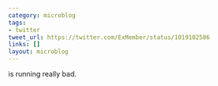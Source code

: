 ```yaml
---
category: microblog
tags:
- twitter
tweet_url: https://twitter.com/ExMember/status/1019102586
links: []
layout: microblog
---
```

is running really bad.
